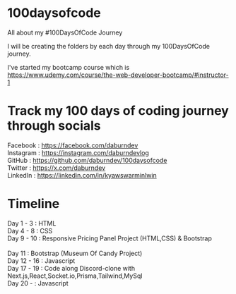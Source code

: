 # 100daysofcode
All about my #100DaysOfCode Journey

I will be creating the folders by each day through my 100DaysOfCode journey.

I've started my bootcamp course which is 
https://www.udemy.com/course/the-web-developer-bootcamp/#instructor-1


# Track my 100 days of coding journey through socials

Facebook : https://facebook.com/daburndev
<br>
Instagram : https://instagram.com/daburndevlog
<br>
GitHub : https://github.com/daburndev/100daysofcode
<br>
Twitter : https://x.com/daburndev
<br>
LinkedIn : https://linkedin.com/in/kyawswarminlwin

# Timeline

Day 1 - 3       : HTML <br>
Day 4 - 8       : CSS <br>
Day 9 - 10      : Responsive Pricing Panel Project (HTML,CSS) & Bootstrap <br>     
Day 11          : Bootstrap (Museum Of Candy Project) <br>
Day 12 - 16     : Javascript <br>
Day 17 - 19    : Code along Discord-clone with Next.js,React,Socket.io,Prisma,Tailwind,MySql<br>
Day 20 -       : Javascript <br>
